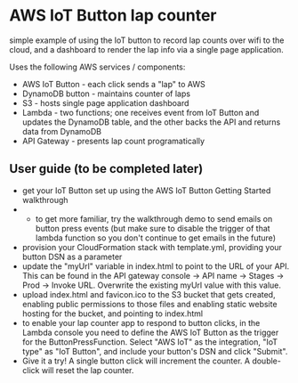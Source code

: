 # AWS IoT Button lap counter

simple example of using the IoT button to record lap counts over wifi to the cloud, and a dashboard to render the lap info via a single page application.

Uses the following AWS services / components:

- AWS IoT Button - each click sends a "lap" to AWS
- DynamoDB button - maintains counter of laps
- S3 - hosts single page application dashboard
- Lambda - two functions; one receives event from IoT Button and updates the DynamoDB table, and the other backs the API and returns data from DynamoDB
- API Gateway - presents lap count programatically

## User guide (to be completed later)

- get your IoT Button set up using the AWS IoT Button Getting Started walkthrough
- - to get more familiar, try the walkthrough demo to send emails on button press events (but make sure to disable the trigger of that lambda function so you don't continue to get emails in the future)
- provision your CloudFormation stack with template.yml, providing your button DSN as a parameter
- update the "myUrl" variable in index.html to point to the URL of your API. This can be found in the API gateway console -> API name -> Stages -> Prod -> Invoke URL. Overwrite the existing myUrl value with this value.
- upload index.html and favicon.ico to the S3 bucket that gets created, enabling public permissions to those files and enabling static website hosting for the bucket, and pointing to index.html
- to enable your lap counter app to respond to button clicks, in the Lambda console you need to define the AWS IoT Button as the trigger for the ButtonPressFunction. Select "AWS IoT" as the integration, "IoT type" as "IoT Button", and include your button's DSN and click "Submit".
- Give it a try! A single button click will increment the counter. A double-click will reset the lap counter.
